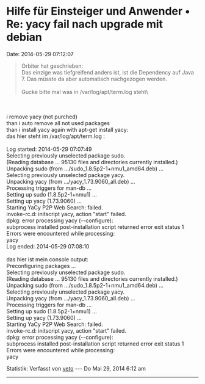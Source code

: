 Hilfe für Einsteiger und Anwender • Re: yacy fail nach upgrade mit debian
=========================================================================

Date: 2014-05-29 07:12:07

> <div>
>
> Orbiter hat geschrieben:\
> Das einzige was tiefgreifend anders ist, ist die Dependency auf Java
> 7. Das müsste da aber automatisch nachgezogen werden.\
> \
> Gucke bitte mal was in /var/log/apt/term.log steht\
>
> </div>

\
\
i remove yacy (not purched)\
than i auto remove all not used packages\
than i install yacy again with apt-get install yacy:\
das hier steht im /var/log/apt/term.log :\
\
Log started: 2014-05-29 07:07:49\
Selecting previously unselected package sudo.\
(Reading database \... 95130 files and directories currently
installed.)\
Unpacking sudo (from \.../sudo\_1.8.5p2-1+nmu1\_amd64.deb) \...\
Selecting previously unselected package yacy.\
Unpacking yacy (from \.../yacy\_1.73.9060\_all.deb) \...\
Processing triggers for man-db \...\
Setting up sudo (1.8.5p2-1+nmu1) \...\
Setting up yacy (1.73.9060) \...\
Starting YaCy P2P Web Search: failed.\
invoke-rc.d: initscript yacy, action \"start\" failed.\
dpkg: error processing yacy (\--configure):\
subprocess installed post-installation script returned error exit status
1\
Errors were encountered while processing:\
yacy\
Log ended: 2014-05-29 07:08:10\
\
das hier ist mein console output:\
Preconfiguring packages \...\
Selecting previously unselected package sudo.\
(Reading database \... 95130 files and directories currently
installed.)\
Unpacking sudo (from \.../sudo\_1.8.5p2-1+nmu1\_amd64.deb) \...\
Selecting previously unselected package yacy.\
Unpacking yacy (from \.../yacy\_1.73.9060\_all.deb) \...\
Processing triggers for man-db \...\
Setting up sudo (1.8.5p2-1+nmu1) \...\
Setting up yacy (1.73.9060) \...\
Starting YaCy P2P Web Search: failed.\
invoke-rc.d: initscript yacy, action \"start\" failed.\
dpkg: error processing yacy (\--configure):\
subprocess installed post-installation script returned error exit status
1\
Errors were encountered while processing:\
yacy

Statistik: Verfasst von
[veto](http://forum.yacy-websuche.de/memberlist.php?mode=viewprofile&u=8911)
--- Do Mai 29, 2014 6:12 am

------------------------------------------------------------------------
